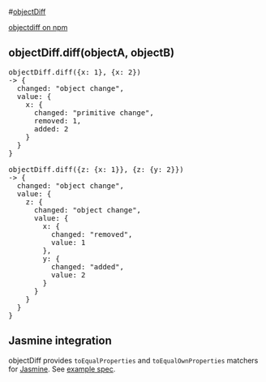 #[objectDiff](http://nv.github.com/objectDiff.js/)

[objectdiff on npm](http://search.npmjs.org/#/objectdiff)


## objectDiff.diff(objectA, objectB)

<pre>
objectDiff.diff({x: 1}, {x: 2})
-> {
  changed: "object change",
  value: {
    x: {
      changed: "primitive change",
      removed: 1,
      added: 2
    }
  }
}

objectDiff.diff({z: {x: 1}}, {z: {y: 2}})
-> {
  changed: "object change",
  value: {
    z: {
      changed: "object change",
      value: {
        x: {
          changed: "removed",
          value: 1
        },
        y: {
          changed: "added",
          value: 2
        }
      }
    }
  }
}
</pre>

## Jasmine integration

objectDiff provides `toEqualProperties` and `toEqualOwnProperties` matchers for [Jasmine](http://pivotal.github.com/jasmine/).
See [example spec](http://nv.github.com/objectDiff.js/spec/).
